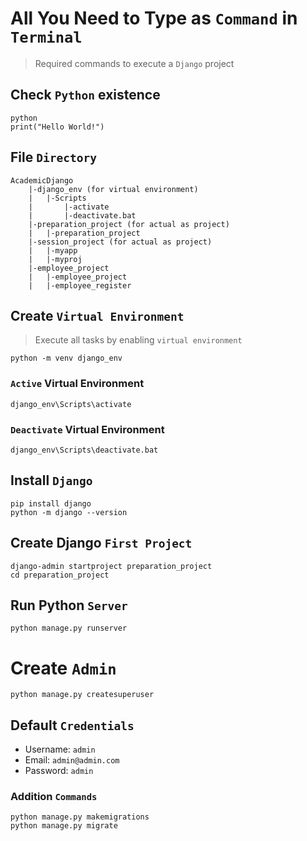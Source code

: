# All You Need to Type as `Command` in `Terminal`

> Required commands to execute a `Django` project

## Check `Python` existence

```
python
print("Hello World!")
```

## File `Directory`

```
AcademicDjango
    |-django_env (for virtual environment)
    |   |-Scripts
    |       |-activate
    |       |-deactivate.bat
    |-preparation_project (for actual as project)
    |   |-preparation_project
    |-session_project (for actual as project)
    |   |-myapp
    |   |-myproj
    |-employee_project
    |   |-employee_project
    |   |-employee_register
```

## Create `Virtual Environment`

> Execute all tasks by enabling `virtual environment`

```
python -m venv django_env
```

### `Active` Virtual Environment

```
django_env\Scripts\activate
```

### `Deactivate` Virtual Environment

```
django_env\Scripts\deactivate.bat
```

## Install `Django`

```
pip install django
python -m django --version
```

## Create Django `First Project`

```
django-admin startproject preparation_project
cd preparation_project
```

## Run Python `Server`

```
python manage.py runserver
```

# Create `Admin`

```
python manage.py createsuperuser
```

## Default `Credentials`

- Username: `admin`
- Email: `admin@admin.com`
- Password: `admin`

### Addition `Commands`

```
python manage.py makemigrations
python manage.py migrate
```

